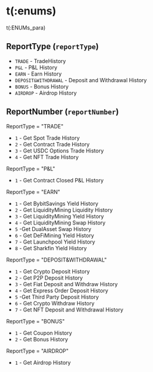 # t(:enums)
t(:ENUMs_para)

## ReportType (`reportType`)
* `TRADE` - TradeHistory
* `P&L` - P&L History
* `EARN` - Earn History
* `DEPOSIT&WITHDRAWAL` - Deposit and Withdrawal History
* `BONUS` - Bonus History
* `AIRDROP` - Airdrop History

## ReportNumber (`reportNumber`)
ReportType = "TRADE"

* `1` - Get Spot Trade History
* `2` - Get Contract Trade History
* `3` - Get USDC Options Trade History
* `4` - Get NFT Trade History

ReportType = "P&L"

* `1` - Get Contract Closed P&L History

ReportType = "EARN"

* `1` - Get BybitSavings Yield History
* `2` - Get LiquidityMining Liquidity History
* `3` - Get LiquidityMining Yield History
* `4` - Get LiquidityMining Swap History
* `5` -Get DualAsset Swap History
* `6` - Get DeFiMining Yield History
* `7` - Get Launchpool Yield History
* `8` - Get Sharkfin Yield History

ReportType = "DEPOSIT&WITHDRAWAL"

* `1` - Get Crypto Deposit History
* `2` - Get P2P Deposit History
* `3` - Get Fiat Deposit and Withdraw History
* `4` - Get Express Order Deposit History
* `5` -Get Third Party Deposit History
* `6` - Get Crypto Withdraw History
* `7` - Get NFT Deposit and Withdrawal History

ReportType = "BONUS"

* `1` - Get Coupon History
* `2` - Get Bonus History

ReportType = "AIRDROP"

* `1` - Get Airdrop History
